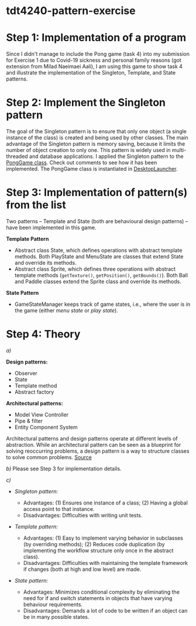# tdt4240-pattern-exercise

# Step 1: Implementation of a program
Since I didn't manage to include the Pong game (task 4) into my submission for Exercise 1 due to Covid-19 sickness and personal family reasons 
(got extension from Milad Naeimaei Aali), I am using this game to show task 4 and illustrate the implementation of the Singleton, Template, and State patterns.

# Step 2: Implement the Singleton pattern
The goal of the Singleton pattern is to ensure that only one object (a single instance of the class) is created and being used by other classes.
The main advantage of the Singleton pattern is memory saving, because it limits the number of object creation to only one. This pattern is widely used
in multi-threaded and database applications.
I applied the Singleton pattern to the [PongGame class](core/src/com/pong/game/PongGame.java). Check out comments to see how it has been implemented.
The PongGame class is instantiated in [DesktopLauncher](desktop/src/com/pong/game/DesktopLauncher.java).

# Step 3: Implementation of pattern(s) from the list
Two patterns – Template and State (both are behavioural design patterns) – have been implemented in this game.

**Template Pattern**
- Abstract class State, which defines operations with abstract template methods. Both PlayState and MenuState are classes that extend State and override its methods.
- Abstract class Sprite, which defines three operations with abstract template methods (`getTexture()`, `getPosition()`, `getBounds()`). Both Ball and Paddle classes extend the Sprite class and override its methods.

**State Pattern**
- GameStateManager keeps track of game states, i.e., where the user is in the game (either *menu state* or *play state*).


# Step 4: Theory
_a)_ 

**Design patterns:**
- Observer
- State
- Template method
- Abstract factory

**Architectural patterns:**
- Model View Controller
- Pipe & filter
- Entity Component System

Architectural patterns and design patterns operate at different levels of abstraction. While an architectural pattern can be seen as a blueprint
for solving reoccurring problems, a design pattern is a way to structure classes to solve common problems. [Source](https://www.oreilly.com/radar/contrasting-architecture-patterns-with-design-patterns/)

_b)_
Please see Step 3 for implementation details.

_c)_
- _Singleton pattern:_
  - Advantages: (1) Ensures one instance of a class; (2) Having a global access point to that instance. 
  - Disadvantages: Difficulties with writing unit tests.
    
- _Template pattern:_
  - Advantages: (1) Easy to implement varying behavior in subclasses (by overriding methods); (2) Reduces code duplication (by implementing the workflow structure only once in the abstract class).
  - Disadvantages: Difficulties with maintaining the template framework if changes (both at high and low level) are made.

- _State pattern:_
  - Advantages: Minimizes conditional complexity by eliminating the need for if and switch statements in objects that have varying behaviour requirements.
  - Disadvantages: Demands a lot of code to be written if an object can be in many possible states.